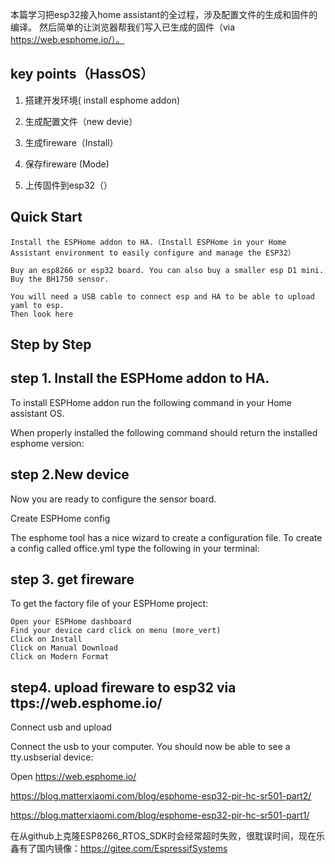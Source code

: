 本篇学习把esp32接入home assistant的全过程，涉及配置文件的生成和固件的编译。
然后简单的让浏览器帮我们写入已生成的固件（via https://web.esphome.io/）。

## key points（HassOS）

1. 搭建开发环境( install esphome addon)

2. 生成配置文件（new devie）

3. 生成fireware（Install）

4. 保存fireware (Mode)

5. 上传固件到esp32（）

## Quick Start
~~~
Install the ESPHome addon to HA.（Install ESPHome in your Home Assistant environment to easily configure and manage the ESP32）

Buy an esp8266 or esp32 board. You can also buy a smaller esp D1 mini.
Buy the BH1750 sensor.

You will need a USB cable to connect esp and HA to be able to upload yaml to esp.
Then look here
~~~

## Step by Step

## step 1. Install the ESPHome addon to HA.
To install ESPHome addon run the following command in your Home assistant OS.

When properly installed the following command should return the installed esphome version:





## step 2.New device
Now you are ready to configure the sensor board.

Create ESPHome config

The esphome tool has a nice wizard to create a configuration file. To create a config called office.yml type the following in your terminal:




## step 3. get fireware

To get the factory file of your ESPHome project:
~~~
Open your ESPHome dashboard
Find your device card click on menu (more_vert)
Click on Install
Click on Manual Download
Click on Modern Format
~~~


## step4. upload fireware to esp32 via ttps://web.esphome.io/

Connect usb and upload

Connect the usb to your computer. You should now be able to see a tty.usbserial device:

Open https://web.esphome.io/

https://blog.matterxiaomi.com/blog/esphome-esp32-pir-hc-sr501-part2/

https://blog.matterxiaomi.com/blog/esphome-esp32-pir-hc-sr501-part1/

在从github上克隆ESP8266_RTOS_SDK时会经常超时失败，很耽误时间，现在乐鑫有了国内镜像：https://gitee.com/EspressifSystems


